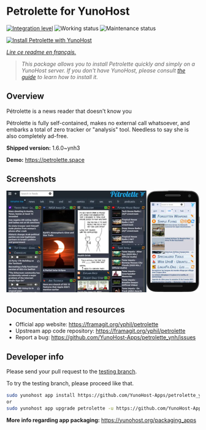<!--
N.B.: This README was automatically generated by https://github.com/YunoHost/apps/tree/master/tools/README-generator
It shall NOT be edited by hand.
-->

# Petrolette for YunoHost

[![Integration level](https://dash.yunohost.org/integration/petrolette.svg)](https://dash.yunohost.org/appci/app/petrolette) ![Working status](https://ci-apps.yunohost.org/ci/badges/petrolette.status.svg) ![Maintenance status](https://ci-apps.yunohost.org/ci/badges/petrolette.maintain.svg)

[![Install Petrolette with YunoHost](https://install-app.yunohost.org/install-with-yunohost.svg)](https://install-app.yunohost.org/?app=petrolette)

*[Lire ce readme en français.](./README_fr.md)*

> *This package allows you to install Petrolette quickly and simply on a YunoHost server.
If you don't have YunoHost, please consult [the guide](https://yunohost.org/#/install) to learn how to install it.*

## Overview

Pétrolette is a news reader that doesn't know you

Pétrolette is fully self-contained, makes no external call whatsoever, and embarks a total of zero tracker or "analysis" tool. Needless to say she is also completely ad-free.


**Shipped version:** 1.6.0~ynh3

**Demo:** https://petrolette.space

## Screenshots

![Screenshot of Petrolette](./doc/screenshots/petrolette.webp)

## Documentation and resources

* Official app website: <https://framagit.org/yphil/petrolette>
* Upstream app code repository: <https://framagit.org/yphil/petrolette>
* Report a bug: <https://github.com/YunoHost-Apps/petrolette_ynh/issues>

## Developer info

Please send your pull request to the [testing branch](https://github.com/YunoHost-Apps/petrolette_ynh/tree/testing).

To try the testing branch, please proceed like that.

``` bash
sudo yunohost app install https://github.com/YunoHost-Apps/petrolette_ynh/tree/testing --debug
or
sudo yunohost app upgrade petrolette -u https://github.com/YunoHost-Apps/petrolette_ynh/tree/testing --debug
```

**More info regarding app packaging:** <https://yunohost.org/packaging_apps>
